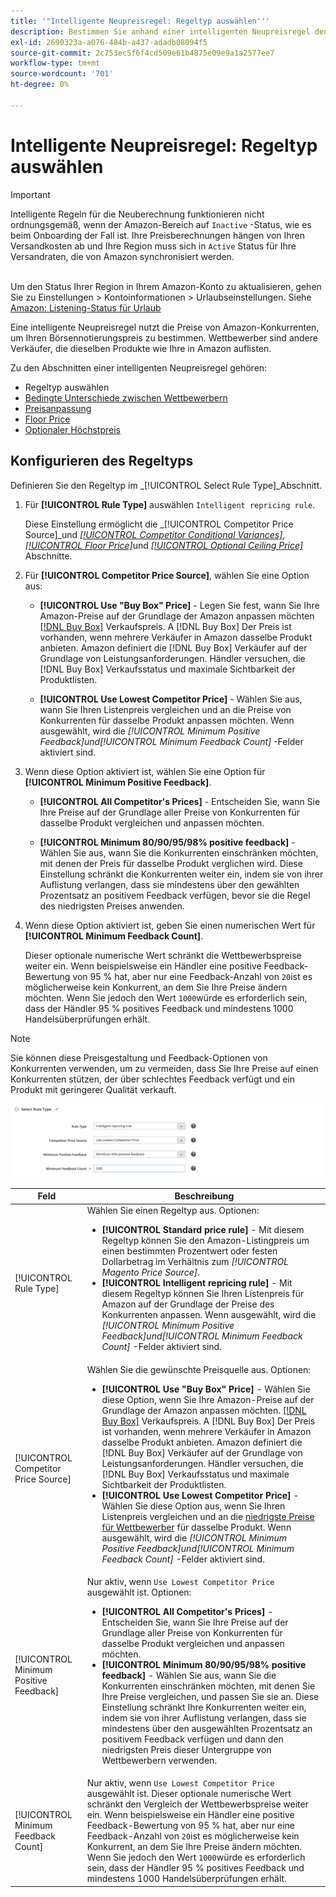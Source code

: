 ```yaml
---
title: '"Intelligente Neupreisregel: Regeltyp auswählen'''
description: Bestimmen Sie anhand einer intelligenten Neupreisregel den Listenpreis für Amazon anhand der Preise für Wettbewerber.
exl-id: 2690323a-a076-484b-a437-adadb08094f5
source-git-commit: 2c753ec5f6f4cd509e61b4875e09e9a1a2577ee7
workflow-type: tm+mt
source-wordcount: '701'
ht-degree: 0%

---
```


# Intelligente Neupreisregel: Regeltyp auswählen

>[!IMPORTANT]
>
>Intelligente Regeln für die Neuberechnung funktionieren nicht ordnungsgemäß, wenn der Amazon-Bereich auf `Inactive` -Status, wie es beim Onboarding der Fall ist. Ihre Preisberechnungen hängen von Ihren Versandkosten ab und Ihre Region muss sich in `Active` Status für Ihre Versandraten, die von Amazon synchronisiert werden.<br><br>
>
>Um den Status Ihrer Region in Ihrem Amazon-Konto zu aktualisieren, gehen Sie zu Einstellungen > Kontoinformationen > Urlaubseinstellungen. Siehe [Amazon: Listening-Status für Urlaub](https://sellercentral.amazon.com/gp/help/help.html?itemID=200135620/&quot;target=&quot;_blank)

Eine intelligente Neupreisregel nutzt die Preise von Amazon-Konkurrenten, um Ihren Börsennotierungspreis zu bestimmen. Wettbewerber sind andere Verkäufer, die dieselben Produkte wie Ihre in Amazon auflisten.

Zu den Abschnitten einer intelligenten Neupreisregel gehören:

- Regeltyp auswählen
- [Bedingte Unterschiede zwischen Wettbewerbern](./competitor-conditional-variances.md)
- [Preisanpassung](./price-adjustment.md)
- [Floor Price](./floor-price.md)
- [Optionaler Höchstpreis](./optional-ceiling-price.md)

## Konfigurieren des Regeltyps

Definieren Sie den Regeltyp im _[!UICONTROL Select Rule Type]_Abschnitt.

1. Für **[!UICONTROL Rule Type]** auswählen `Intelligent repricing rule`.

   Diese Einstellung ermöglicht die _[!UICONTROL Competitor Price Source]_und [_[!UICONTROL Competitor Conditional Variances]_](./competitor-conditional-variances.md), [_[!UICONTROL Floor Price]_](./floor-price.md)und [_[!UICONTROL Optional Ceiling Price]_](./optional-ceiling-price.md) Abschnitte.

1. Für **[!UICONTROL Competitor Price Source]**, wählen Sie eine Option aus:

   - **[!UICONTROL Use "Buy Box" Price]** - Legen Sie fest, wann Sie Ihre Amazon-Preise auf der Grundlage der Amazon anpassen möchten [[!DNL Buy Box]](./buy-box-competitor-pricing.md) Verkaufspreis. A [!DNL Buy Box] Der Preis ist vorhanden, wenn mehrere Verkäufer in Amazon dasselbe Produkt anbieten. Amazon definiert die [!DNL Buy Box] Verkäufer auf der Grundlage von Leistungsanforderungen. Händler versuchen, die [!DNL Buy Box] Verkaufsstatus und maximale Sichtbarkeit der Produktlisten.

   - **[!UICONTROL Use Lowest Competitor Price]** - Wählen Sie aus, wann Sie Ihren Listenpreis vergleichen und an die Preise von Konkurrenten für dasselbe Produkt anpassen möchten. Wenn ausgewählt, wird die _[!UICONTROL Minimum Positive Feedback]_und_[!UICONTROL Minimum Feedback Count]_ -Felder aktiviert sind.

1. Wenn diese Option aktiviert ist, wählen Sie eine Option für **[!UICONTROL Minimum Positive Feedback]**.

   - **[!UICONTROL All Competitor's Prices]** - Entscheiden Sie, wann Sie Ihre Preise auf der Grundlage aller Preise von Konkurrenten für dasselbe Produkt vergleichen und anpassen möchten.

   - **[!UICONTROL Minimum 80/90/95/98% positive feedback]** - Wählen Sie aus, wann Sie die Konkurrenten einschränken möchten, mit denen der Preis für dasselbe Produkt verglichen wird. Diese Einstellung schränkt die Konkurrenten weiter ein, indem sie von ihrer Auflistung verlangen, dass sie mindestens über den gewählten Prozentsatz an positivem Feedback verfügen, bevor sie die Regel des niedrigsten Preises anwenden.

1. Wenn diese Option aktiviert ist, geben Sie einen numerischen Wert für **[!UICONTROL Minimum Feedback Count]**.

   Dieser optionale numerische Wert schränkt die Wettbewerbspreise weiter ein. Wenn beispielsweise ein Händler eine positive Feedback-Bewertung von 95 % hat, aber nur eine Feedback-Anzahl von `20`ist es möglicherweise kein Konkurrent, an dem Sie Ihre Preise ändern möchten. Wenn Sie jedoch den Wert `1000`würde es erforderlich sein, dass der Händler 95 % positives Feedback und mindestens 1000 Handelsüberprüfungen erhält.

>[!NOTE]
>
>Sie können diese Preisgestaltung und Feedback-Optionen von Konkurrenten verwenden, um zu vermeiden, dass Sie Ihre Preise auf einen Konkurrenten stützen, der über schlechtes Feedback verfügt und ein Produkt mit geringerer Qualität verkauft.

![Intelligente Neupreisregel - Regeltyp auswählen](assets/ob-intelligent-price-rule-type.png)

| Feld | Beschreibung |
|--- |--- |
| [!UICONTROL Rule Type] | Wählen Sie einen Regeltyp aus. Optionen:<ul><li>**[!UICONTROL Standard price rule]** - Mit diesem Regeltyp können Sie den Amazon-Listingpreis um einen bestimmten Prozentwert oder festen Dollarbetrag im Verhältnis zum _[!UICONTROL Magento Price Source]_. </li><li>**[!UICONTROL Intelligent repricing rule]** - Mit diesem Regeltyp können Sie Ihren Listenpreis für Amazon auf der Grundlage der Preise des Konkurrenten anpassen. Wenn ausgewählt, wird die _[!UICONTROL Minimum Positive Feedback]_und_[!UICONTROL Minimum Feedback Count]_ -Felder aktiviert sind.</li></ul> |
| [!UICONTROL Competitor Price Source] | Wählen Sie die gewünschte Preisquelle aus. Optionen:<ul><li>**[!UICONTROL Use "Buy Box" Price]** - Wählen Sie diese Option, wenn Sie Ihre Amazon-Preise auf der Grundlage der Amazon anpassen möchten. [[!DNL Buy Box]](./buy-box-competitor-pricing.md) Verkaufspreis. A [!DNL Buy Box] Der Preis ist vorhanden, wenn mehrere Verkäufer in Amazon dasselbe Produkt anbieten. Amazon definiert die [!DNL Buy Box] Verkäufer auf der Grundlage von Leistungsanforderungen. Händler versuchen, die [!DNL Buy Box] Verkaufsstatus und maximale Sichtbarkeit der Produktlisten.</li><li>**[!UICONTROL Use Lowest Competitor Price]** - Wählen Sie diese Option aus, wenn Sie Ihren Listenpreis vergleichen und an die [niedrigste Preise für Wettbewerber](./lowest-competitor-pricing.md) für dasselbe Produkt. Wenn ausgewählt, wird die _[!UICONTROL Minimum Positive Feedback]_und_[!UICONTROL Minimum Feedback Count]_ -Felder aktiviert sind.</li></ul> |
| [!UICONTROL Minimum Positive Feedback] | Nur aktiv, wenn `Use Lowest Competitor Price` ausgewählt ist. Optionen:<ul><li>**[!UICONTROL All Competitor's Prices]** - Entscheiden Sie, wann Sie Ihre Preise auf der Grundlage aller Preise von Konkurrenten für dasselbe Produkt vergleichen und anpassen möchten.</li><li>**[!UICONTROL Minimum 80/90/95/98% positive feedback]** - Wählen Sie aus, wann Sie die Konkurrenten einschränken möchten, mit denen Sie Ihre Preise vergleichen, und passen Sie sie an. Diese Einstellung schränkt Ihre Konkurrenten weiter ein, indem sie von ihrer Auflistung verlangen, dass sie mindestens über den ausgewählten Prozentsatz an positivem Feedback verfügen und dann den niedrigsten Preis dieser Untergruppe von Wettbewerbern verwenden.</li></ul> |
| [!UICONTROL Minimum Feedback Count] | Nur aktiv, wenn `Use Lowest Competitor Price` ausgewählt ist. Dieser optionale numerische Wert schränkt den Vergleich der Wettbewerbspreise weiter ein. Wenn beispielsweise ein Händler eine positive Feedback-Bewertung von 95 % hat, aber nur eine Feedback-Anzahl von `20`ist es möglicherweise kein Konkurrent, an dem Sie Ihre Preise ändern möchten. Wenn Sie jedoch den Wert `1000`würde es erforderlich sein, dass der Händler 95 % positives Feedback und mindestens 1000 Handelsüberprüfungen erhält. |
